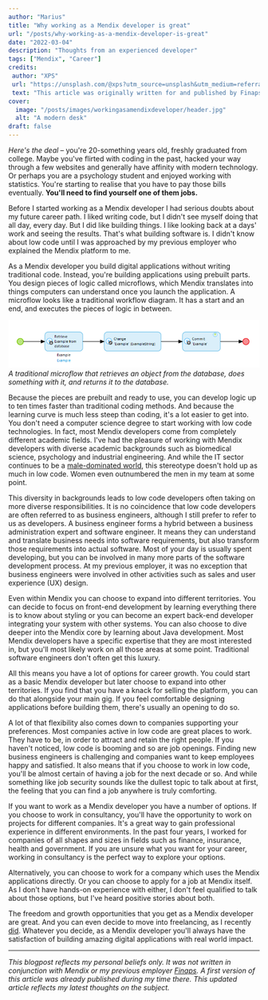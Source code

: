 ```yaml
---
author: "Marius"
title: "Why working as a Mendix developer is great"
url: "/posts/why-working-as-a-mendix-developer-is-great"
date: "2022-03-04"
description: "Thoughts from an experienced developer"
tags: ["Mendix", "Career"]
credits: 
 author: "XPS"
 url: "https://unsplash.com/@xps?utm_source=unsplash&utm_medium=referral&utm_content=creditCopyText"
 text: "This article was originally written for and published by Finaps, but revised and published here with their permission. Hero image by"
cover:
  image: "/posts/images/workingasamendixdeveloper/header.jpg"
  alt: "A modern desk"
draft: false
---
```


*Here's the deal* – you're 20-something years old, freshly graduated from college. Maybe you've flirted with coding in the past, hacked your way through a few websites and generally have affinity with modern technology. Or perhaps you are a psychology student and enjoyed working with statistics. You're starting to realise that you have to pay those bills eventually. **You'll need to find yourself one of them jobs.**

Before I started working as a Mendix developer I had serious doubts about my future career path. I liked writing code, but I didn't see myself doing that all day, every day. But I did like building things. I like looking back at a days' work and seeing the results. That's what building software is. I didn't know about low code until I was approached by my previous employer who explained the Mendix platform to me.

As a Mendix developer you build digital applications without writing traditional code. Instead, you're building applications using prebuilt parts. You design pieces of logic called microflows, which Mendix translates into things computers can understand once you launch the application. A microflow looks like a traditional workflow diagram. It has a start and an end, and executes the pieces of logic in between.

![An example microflow](/posts/images/workingasamendixdeveloper/examplemicroflow.png)
*A traditional microflow that retrieves an object from the database, does something with it, and returns it to the database.*

Because the pieces are prebuilt and ready to use, you can develop logic up to ten times faster than traditional coding methods. And because the learning curve is much less steep than coding, it's a lot easier to get into. You don't need a computer science degree to start working with low code technologies. In fact, most Mendix developers come from completely different academic fields. I've had the pleasure of working with Mendix developers with diverse academic backgrounds such as biomedical science, psychology and industrial engineering. And while the IT sector continues to be a [male-dominated world](https://en.wikipedia.org/wiki/Gender_disparity_in_computing), this stereotype doesn't hold up as much in low code. Women even outnumbered the men in my team at some point.

This diversity in backgrounds leads to low code developers often taking on more diverse responsibilities. It is no coincidence that low code developers are often referred to as business engineers, although I still prefer to refer to us as developers. A business engineer forms a hybrid between a business administration expert and software engineer. It means they can understand and translate business needs into software requirements, but also transform those requirements into actual software. Most of your day is usually spent developing, but you can be involved in many more parts of the software development process. At my previous employer, it was no exception that business engineers were involved in other activities such as sales and user experience (UX) design. 

Even within Mendix you can choose to expand into different territories. You can decide to focus on front-end development by learning everything there is to know about styling or you can become an expert back-end developer integrating your system with other systems. You can also choose to dive deeper into the Mendix core by learning about Java development. Most Mendix developers have a specific expertise that they are most interested in, but you'll most likely work on all those areas at some point. Traditional software engineers don't often get this luxury.

All this means you have a lot of options for career growth. You could start as a basic Mendix developer but later choose to expand into other territories. If you find that you have a knack for selling the platform, you can do that alongside your main gig. If you feel comfortable designing applications before building them, there's usually an opening to do so. 

A lot of that flexibility also comes down to companies supporting your preferences. Most companies active in low code are great places to work. They have to be, in order to attract and retain the right people. If you haven't noticed, low code is booming and so are job openings. Finding new business engineers is challenging and companies want to keep employees happy and satisfied. It also means that if you choose to work in low code, you'll be almost certain of having a job for the next decade or so. And while something like job security sounds like the dullest topic to talk about at first, the feeling that you can find a job anywhere is truly comforting.

If you want to work as a Mendix developer you have a number of options. If you choose to work in consultancy, you'll have the opportunity to work on projects for different companies. It's a great way to gain professional experience in different environments. In the past four years, I  worked for companies of all shapes and sizes in fields such as finance, insurance, health and government. If you are unsure what you want for your career, working in consultancy is the perfect way to explore your options.

Alternatively, you can choose to work for a company which uses the Mendix applications directly. Or you can choose to apply for a job at Mendix itself. As I don't have hands-on experience with either, I don't feel qualified to talk about those options, but I've heard positive stories about both.

The freedom and growth opportunities that you get as a Mendix developer are great. And you can even decide to move into freelancing, as I recently  [did](https://www.linkedin.com/feed/update/urn%3Ali%3Aactivity%3A6851808905958346752?lipi=urn%3Ali%3Apage%3Ad_flagship3_profile_view_base%3BwtjbeyO4ROecTjEpolP23g%3D%3D). Whatever you decide, as a Mendix developer you'll always have the satisfaction of building amazing digital applications with real world impact.

---

*This blogpost reflects my personal beliefs only. It was not written in conjunction with Mendix or my previous employer [Finaps](https://www.finaps.nl/). A first version of this article was already published during my time there. This updated article reflects my latest thoughts on the subject.*